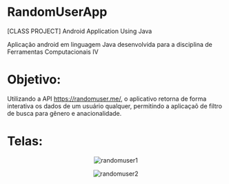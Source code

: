 # RandomUserApp
[CLASS PROJECT] Android Application Using Java

Aplicação android em linguagem Java desenvolvida para a disciplina de Ferramentas Computacionais IV

# Objetivo:
Utilizando a API https://randomuser.me/, o aplicativo retorna de forma interativa os dados de um usuário qualquer, permitindo a aplicaçaõ de filtro de busca para gênero e anacionalidade.

# Telas:
<div align="center">
  
  ![randomuser1](https://user-images.githubusercontent.com/63561594/140615624-c72fd20b-290d-456d-b470-56ddbf3d9dfe.png) 

  ![randomuser2](https://user-images.githubusercontent.com/63561594/140615702-a4a7122b-dff6-4ba3-ba3e-3f9792261e2f.png)
</div>
